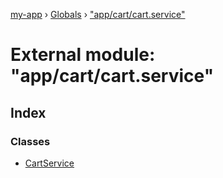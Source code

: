 [my-app](../README.md) › [Globals](../globals.md) › ["app/cart/cart.service"](_app_cart_cart_service_.md)

# External module: "app/cart/cart.service"

## Index

### Classes

* [CartService](../classes/_app_cart_cart_service_.cartservice.md)
